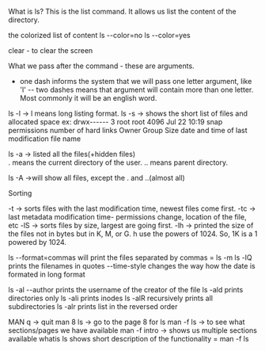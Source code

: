 What is ls?
This is the list command. It allows us list the content of the directory.

the colorized list of content
ls --color=no
ls --color=yes

clear - to clear the screen

What we pass after the command - these are arguments.
- one dash informs the system that we will pass one letter argument, like 'l'
-- two dashes means that argument will contain more than one letter. Most commonly it will be an english word.

ls -l -> l means long listing format.
ls -s ->  shows the short list of files and allocated space
ex: drwx------           3                  root      root        4096    Jul 22 10:19     snap
   permissions   number of hard links       Owner     Group       Size    date and time of last modification   file name

ls -a -> listed all the files(+hidden files)  
.  means the current directory of the user.
.. means parent directory.

ls -A ->will show all files, except the . and ..(almost all)

Sorting

-t -> sorts files with the last modification time, newest files come first.
-tc -> last metadata modification time- permissions change, location of the file, etc
-lS -> sorts files by size, largest are going first.
-lh  -> printed the size of the files not in bytes but in K, M, or G.
        h use the powers of 1024. So, 1K is a 1 powered by 1024.

ls --format=commas will print the files separated by commas = ls -m
ls -lQ prints the filenames in quotes
--time-style changes the way how the date is formated in long format

ls -al --author prints the username of the creator of the file
ls -ald prints directories only
ls -ali prints inodes
ls -alR recursively prints all subdirectories
ls -alr prints list in the reversed order

MAN
q -> quit
man 8 ls -> go to the page 8 for ls
man -f ls -> to see what sections/pages we have available
man -f intro -> shows us multiple sections available
whatis ls shows short description of the functionality = man -f ls
